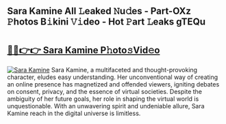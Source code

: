 ## Sara Kamine All 𝙻eaked 𝙽u𝚍es - Part-OXz 𝙿hotos B𝚒kini 𝚅𝚒deo - Hot 𝙿art 𝙻eaks gTEQu

# <h2><a href="http://ld421be.urlbe.top/?page=Sara+Kamine">🔗🔗👉👉 Sara Kamine P𝚑oto𝚜Vid𝚎o</a></h2>

[![Sara Kamine](https://i.imgur.com/eBuTRDB.gif)](http://ld421be.urlbe.top/?page=Sara+Kamine)
Sara Kamine, a multifaceted and thought-provoking character, eludes easy understanding. Her unconventional way of creating an online presence has magnetized and offended viewers, igniting debates on consent, privacy, and the essence of virtual societies. Despite the ambiguity of her future goals, her role in shaping the virtual world is unquestionable. With an unwavering spirit and undeniable allure, Sara Kamine reach in the digital universe is limitless.
